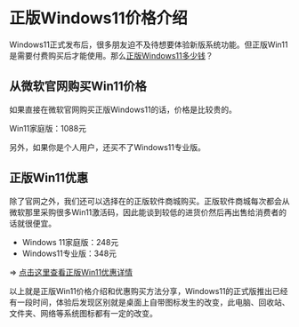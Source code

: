# 正版Windows11价格介绍

Windows11正式发布后，很多朋友迫不及待想要体验新版系统功能。但正版Win11是需要付费购买后才能使用。那么[正版Windows11多少钱](https://nikebiji.com/windows11-price)？

## 从微软官网购买Win11价格

如果直接在微软官网购买正版Windows11的话，价格是比较贵的。

Win11家庭版：1088元

另外，如果你是个人用户，还买不了Windows11专业版。

## 正版Win11优惠

除了官网之外，我们还可以选择在的正版软件商城购买。正版软件商城每次都会从微软那里采购很多Win11激活码，因此能谈到较低的进货价然后再出售给消费者的话就很便宜。

- Windows 11家庭版：248元
- Windows11专业版：348元

=> [点击这里查看正版Win11优惠详情](https://nikebiji.com/go/win11)

以上就是正版Win11价格介绍和优惠购买方法分享，Windows11的正式版推出已经有一段时间，体验后发现区别就是桌面上自带图标发生的改变，此电脑、回收站、文件夹、网络等系统图标都有一定的改变。
